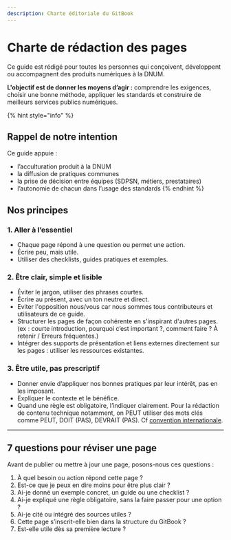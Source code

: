 ```yaml
---
description: Charte éditoriale du GitBook
---
```


# Charte de rédaction des pages

Ce guide est rédigé pour toutes les personnes qui conçoivent, développent ou accompagnent des produits numériques à la DNUM.

**L'objectif est de donner les moyens d’agir :** comprendre les exigences, choisir une bonne méthode, appliquer les standards et construire de meilleurs services publics numériques.

{% hint style="info" %}
## Rappel de notre intention

Ce guide appuie :

* l’acculturation produit à la DNUM
* la diffusion de pratiques communes
* la prise de décision entre équipes (SDPSN, métiers, prestataires)
* l’autonomie de chacun dans l’usage des standards
{% endhint %}

## Nos principes

### 1. Aller à l’essentiel

* Chaque page répond à une question ou permet une action.
* Écrire peu, mais utile.
* Utiliser des checklists, guides pratiques et exemples.

### 2. Être clair, simple et lisible

* Éviter le jargon, utiliser des phrases courtes.
* Écrire au présent, avec un ton neutre et direct.
* Eviter l'opposition nous/vous car nous sommes tous contributeurs et utilisateurs de ce guide.
* Structurer les pages de façon cohérente en s'inspirant d'autres pages. (ex : courte introduction, pourquoi c’est important ?, comment faire ? À retenir / Erreurs fréquentes.)
* Intégrer des supports de présentation et liens externes directement sur les pages : utiliser les ressources existantes.

### 3. Être utile, pas prescriptif

* Donner envie d’appliquer nos bonnes pratiques par leur intérêt, pas en les imposant.
* Expliquer le contexte et le bénéfice.
* Quand une règle est obligatoire, l’indiquer clairement. Pour la rédaction de contenu technique notamment, on PEUT utiliser des mots clés comme PEUT, DOIT (PAS), DEVRAIT (PAS). Cf [convention internationale](https://datatracker.ietf.org/doc/html/rfc2119).

***

## 7 questions pour réviser une page

Avant de publier ou mettre à jour une page, posons-nous ces questions :

1. À quel besoin ou action répond cette page ?
2. Est-ce que je peux en dire moins pour être plus clair ?
3. Ai-je donné un exemple concret, un guide ou une checklist ?
4. Ai-je expliqué une règle obligatoire, sans la faire passer pour une option ?
5. Ai-je cité ou intégré des sources utiles ?
6. Cette page s’inscrit-elle bien dans la structure du GitBook ?
7. Est-elle utile dès sa première lecture ?
